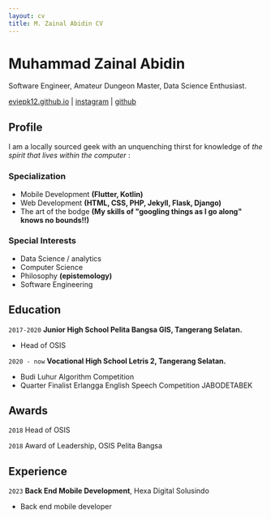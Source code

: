 ```yaml
---
layout: cv
title: M. Zainal Abidin CV
---
```


# Muhammad Zainal Abidin

Software Engineer, Amateur Dungeon Master, Data Science Enthusiast.

<div id="webaddress">
<a href="eviepk12.github.io">eviepk12.github.io</a>
|
<a href="instagram.com/eviepk12">instagram</a>
|
<a href="github.com/eviepk12">github</a>
</div>

## Profile

I am a locally sourced geek with an unquenching thirst for knowledge of *the spirit that lives within the computer*  :

### Specialization

- Mobile Development **(Flutter, Kotlin)**
- Web Development **(HTML, CSS, PHP, Jekyll, Flask, Django)**
- The art of the bodge **(My skills of "googling things as I go along" knows no bounds!!)**

### Special Interests

- Data Science / analytics
- Computer Science
- Philosophy **(epistemology)**
- Software Engineering

## Education

`2017-2020`
__Junior High School Pelita Bangsa GIS, Tangerang Selatan.__

- Head of OSIS

`2020 - now`
__Vocational High School Letris 2, Tangerang Selatan.__

- Budi Luhur Algorithm Competition
- Quarter Finalist Erlangga English Speech Competition JABODETABEK

## Awards

`2018`
Head of OSIS

`2018`
Award of Leadership, OSIS Pelita Bangsa

## Experience

`2023`
__Back End Mobile Development__, Hexa Digital Solusindo

- Back end mobile developer

<!-- ### Footer

Last updated: May 2013 -->
